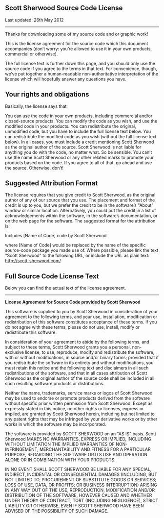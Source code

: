 <h2>Scott Sherwood Source Code License</h2> 
Last updated: 26th May 2012
<hr>
Thanks for downloading some of my source code and or graphic work!

This is the license agreement for the source code which this document accompanies (don’t worry: you’re allowed to use it in your own products, commercial or otherwise).

The full license text is further down this page, and you should only use the source code if you agree to the terms in that text. For convenience, though, we’ve put together a human-readable non-authoritative interpretation of the license which will hopefully answer any questions you have.

<h2>Your rights and obligations</h2>
Basically, the license says that:

You can use the code in your own products, including commercial and/or closed-source products.
You can modify the code as you wish, and use the modified code in your products.
You can redistribute the original, unmodified code, but you have to include the full license text below.
You can redistribute the modified code as you wish (without the full license text below).
In all cases, you must include a credit mentioning Scott Sherwood as the original author of the source.
Scott Sherwood is not liable for anything you do with the code, no matter what. So be sensible.
You can’t use the name Scott Sherwood or any other related marks to promote your products based on the code.
If you agree to all of that, go ahead and use the source. Otherwise, don’t!

<h2>Suggested Attribution Format</h2>

The license requires that you give credit to Scott Sherwood, as the original author of any of our source that you use. The placement and format of the credit is up to you, but we prefer the credit to be in the software’s "About" window or similar location. Alternatively, you could put the credit in a list of acknowledgements within the software, in the software’s documentation, or on the web page for the software. The suggested format for the attribution is:

Includes [Name of Code] code by Scott Sherwood

where [Name of Code] would be replaced by the name of the specific source-code package you made use of. Where possible, please link the text "Scott Sherwood" to the following URL, or include the URL as plain text: http://scott-sherwood.com/

<h2>Full Source Code License Text</h2>
Below you can find the actual text of the license agreement.
<hr>
<strong>License Agreement for Source Code provided by Scott Sherwood</strong>

This software is supplied to you by Scott Sherwood in consideration of your agreement to the following terms, and your use, installation, modification or redistribution of this software constitutes acceptance of these terms. If you do not agree with these terms, please do not use, install, modify or redistribute this software.

In consideration of your agreement to abide by the following terms, and subject to these terms, Scott Sherwood grants you a personal, non-exclusive license, to use, reproduce, modify and redistribute the software, with or without modifications, in source and/or binary forms; provided that if you redistribute the software in its entirety and without modifications, you must retain this notice and the following text and disclaimers in all such redistributions of the software, and that in all cases attribution of Scott Sherwood as the original author of the source code shall be included in all such resulting software products or distributions.

Neither the name, trademarks, service marks or logos of Scott Sherwood may be used to endorse or promote products derived from the software without specific prior written permission from Scott Sherwood. Except as expressly stated in this notice, no other rights or licenses, express or implied, are granted by Scott Sherwood herein, including but not limited to any patent rights that may be infringed by your derivative works or by other works in which the software may be incorporated.

The software is provided by SCOTT SHERWOOD on an "AS IS" basis. Scott Sherwood MAKES NO WARRANTIES, EXPRESS OR IMPLIED, INCLUDING WITHOUT LIMITATION THE IMPLIED WARRANTIES OF NON-INFRINGEMENT, MERCHANTABILITY AND FITNESS FOR A PARTICULAR PURPOSE, REGARDING THE SOFTWARE OR ITS USE AND OPERATION ALONE OR IN COMBINATION WITH YOUR PRODUCTS.

IN NO EVENT SHALL SCOTT SHERWOOD BE LIABLE FOR ANY SPECIAL, INDIRECT, INCIDENTAL OR CONSEQUENTIAL DAMAGES (INCLUDING, BUT NOT LIMITED TO, PROCUREMENT OF SUBSTITUTE GOODS OR SERVICES; LOSS OF USE, DATA, OR PROFITS; OR BUSINESS INTERRUPTION) ARISING IN ANY WAY OUT OF THE USE, REPRODUCTION, MODIFICATION AND/OR DISTRIBUTION OF THE SOFTWARE, HOWEVER CAUSED AND WHETHER UNDER THEORY OF CONTRACT, TORT (INCLUDING NEGLIGENCE), STRICT LIABILITY OR OTHERWISE, EVEN IF SCOTT SHERWOOD HAVE BEEN ADVISED OF THE POSSIBILITY OF SUCH DAMAGE.
